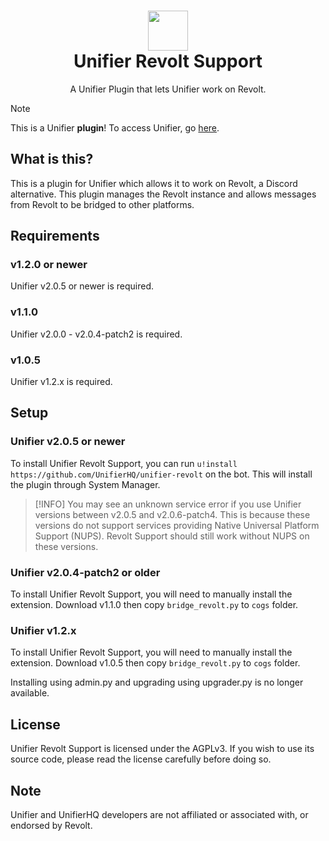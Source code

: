 <h1 align=center>
  <img width=64 src=https://github.com/UnifierHQ/unifier/assets/41323182/3065245a-28b6-4410-9b07-8b940f4796ae><br>
Unifier Revolt Support</h1>
<p align=center>A Unifier Plugin that lets Unifier work on Revolt.</p>

> [!NOTE]
> This is a Unifier **plugin**! To access Unifier, go [here](https://github.com/UnifierHQ/unifier).

## What is this?
This is a plugin for Unifier which allows it to work on Revolt, a Discord alternative. This plugin manages the Revolt 
instance and allows messages from Revolt to be bridged to other platforms.

## Requirements
### v1.2.0 or newer
Unifier v2.0.5 or newer is required.

### v1.1.0
Unifier v2.0.0 - v2.0.4-patch2 is required.

### v1.0.5
Unifier v1.2.x is required.

## Setup
### Unifier v2.0.5 or newer
To install Unifier Revolt Support, you can run `u!install https://github.com/UnifierHQ/unifier-revolt` on the bot.
This will install the plugin through System Manager.

> [!INFO]
> You may see an unknown service error if you use Unifier versions between v2.0.5 and v2.0.6-patch4. This is because
> these versions do not support services providing Native Universal Platform Support (NUPS). Revolt Support should
> still work without NUPS on these versions. 

### Unifier v2.0.4-patch2 or older
To install Unifier Revolt Support, you will need to manually install the extension. Download v1.1.0 then copy
`bridge_revolt.py` to `cogs` folder.

### Unifier v1.2.x
To install Unifier Revolt Support, you will need to manually install the extension. Download v1.0.5 then copy
`bridge_revolt.py` to `cogs` folder.

Installing using admin.py and upgrading using upgrader.py is no longer available.

## License
Unifier Revolt Support is licensed under the AGPLv3. If you wish to use its source code, please read the license 
carefully before doing so.

## Note
Unifier and UnifierHQ developers are not affiliated or associated with, or endorsed by Revolt.

